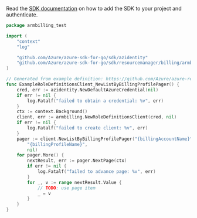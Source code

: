 Read the [SDK documentation](https://github.com/Azure/azure-sdk-for-go/blob/sdk%2Fresourcemanager%2Fbilling%2Farmbilling%2Fv0.5.0/sdk/resourcemanager/billing/armbilling/README.md) on how to add the SDK to your project and authenticate.

```go
package armbilling_test

import (
	"context"
	"log"

	"github.com/Azure/azure-sdk-for-go/sdk/azidentity"
	"github.com/Azure/azure-sdk-for-go/sdk/resourcemanager/billing/armbilling"
)

// Generated from example definition: https://github.com/Azure/azure-rest-api-specs/tree/main/specification/billing/resource-manager/Microsoft.Billing/stable/2020-05-01/examples/BillingProfileRoleDefinitionsList.json
func ExampleRoleDefinitionsClient_NewListByBillingProfilePager() {
	cred, err := azidentity.NewDefaultAzureCredential(nil)
	if err != nil {
		log.Fatalf("failed to obtain a credential: %v", err)
	}
	ctx := context.Background()
	client, err := armbilling.NewRoleDefinitionsClient(cred, nil)
	if err != nil {
		log.Fatalf("failed to create client: %v", err)
	}
	pager := client.NewListByBillingProfilePager("{billingAccountName}",
		"{billingProfileName}",
		nil)
	for pager.More() {
		nextResult, err := pager.NextPage(ctx)
		if err != nil {
			log.Fatalf("failed to advance page: %v", err)
		}
		for _, v := range nextResult.Value {
			// TODO: use page item
			_ = v
		}
	}
}
```
